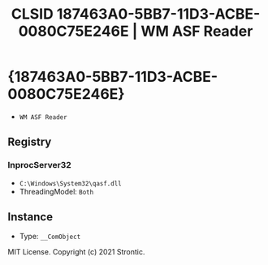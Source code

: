 ﻿---
title: "CLSID 187463A0-5BB7-11D3-ACBE-0080C75E246E | WM ASF Reader"
excerpt: What is COM-Object CLSID 187463A0-5BB7-11D3-ACBE-0080C75E246E?
---

# {187463A0-5BB7-11D3-ACBE-0080C75E246E}

* `WM ASF Reader`

## Registry


### InprocServer32

* `C:\Windows\System32\qasf.dll`
* ThreadingModel: `Both`

## Instance

* Type: `__ComObject`

MIT License. Copyright (c) 2021 Strontic.


